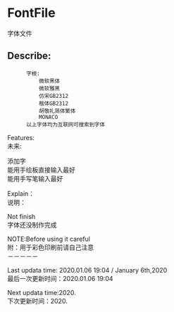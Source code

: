 # FontFile
字体文件

          
Describe:              </br>
----------

          字根:                           
              微软黑体                      
              微软雅黑                     
              仿宋GB2312                    
              楷体GB2312                  
              胡敬礼简体繁体                 
              MONACO                       
          以上字体均为互联网可搜索到字体   

Features: </br>
未来: </br>

添加字</br>
能用手绘板直接输入最好</br>
能用手写笔输入最好</br>  

Explain：                   </br>
说明：                       </br>




Not finish                  </br>
字体还没制作完成              </br>






NOTE:Before using it careful </br>
附：用于彩色印刷前请自己注意　　　</br>
－－－－－           </br>

Last updata time: 2020.01.06 19:04  /  January 6th,2020    </br>
最后一次更新时间：2020.01.06 19:04                          </br>

Next updata time:2020.                          </br>
下次更新时间：2020.                               </br>
